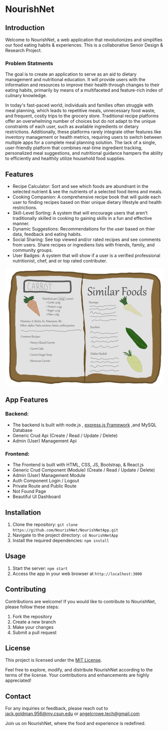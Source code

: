 # NourishNet

## Introduction

Welcome to NourishNet, a web application that revolutionizes and simplifies our food eating habits & experiences. This is a collaborative Senoir Design & Research Project. 

### Problem Statments

The goal is to create an application to serve as an aid to dietary management and
nutritional education. It will provide users with the information and resources to
improve their health through changes to their eating habits, primarily by means of
a multifaceted and feature-rich index of culinary knowledge. 

In today's fast-paced world, individuals and families often struggle with meal planning, which
leads to repetitive meals, unnecessary food waste, and frequent, costly trips to the grocery
store.
Traditional recipe platforms offer an overwhelming number of choices but do not adapt to the
unique constraints of each user, such as available ingredients or dietary restrictions.
Additionally, these platforms rarely integrate other features like inventory management or
health metrics, requiring users to switch between multiple apps for a complete meal planning
solution.
The lack of a single, user-friendly platform that combines real-time ingredient tracking,
personalized meal suggestions, and nutritional guidance hampers the ability to efficiently and
healthily utilize household food supplies.


## Features

- Recipe Calculator: Sort and see which foods are abundnant in the selected nutrient & see the nutrients of a selected food items and meals.
- Cooking Companion: A comprehensive recipe book that will guide each user to finding recipes based on thier unique dietary lifestyle and health restrictions.
- Skill-Level Sorting: A system that will encourage users that aren't traditionally skilled in cooking to gaining skills in a fun and effective manner. 
- Dynamic Suggestions: Recommendations for the user based on thier data, feedback and eating habits. 
- Social Sharing: See top viewed and/or rated recipes and see comments from users. Share recipes or ingrediens lists with friends, family, and community groups. 
- User Badges: A system that will show if a user is a verified professional nutritionist, chef, and or top rated contributer.


![Cookbook](./public/images/cookbook.png)

## App Features

### Backend:

* The backend is built with node.js , [express.js Framework](https://expressjs.com/) ,and MySQL Database
* Generic Crud Api (Create / Read / Update / Delete)
* Admin (User) Management Api

### Frontend:

* The Frontend is built with HTML, CSS, JS, Bootstrap, & React.js
* Generic Crud Component (Module) (Create / Read / Update / Delete)
* Admin (User) Management Module
* Auth Component Login / Logout
* Private Route and Public Route
* Not Found Page
* Beautiful UI Dashboard

## Installation

1. Clone the repository: 
```git clone https://github.com/NourishNet/NourishNetApp.git```
2. Navigate to the project directory: 
```cd NourishNetApp```
3. Install the required dependencies: 
```npm install```

## Usage

1. Start the server: 
```npm start```
2. Access the app in your web browser at 
```http://localhost:3000```

## Contributing

Contributions are welcome! If you would like to contribute to NourishNet, please follow these steps:

1. Fork the repository
2. Create a new branch
3. Make your changes
4. Submit a pull request

## License

This project is licensed under the [MIT License](LICENSE).

Feel free to explore, modify, and distribute NourishNet according to the terms of the license. Your contributions and enhancements are highly appreciated!

## Contact

For any inquiries or feedback, please reach out to 
jack.goldman.956@my.csun.edu or angelcrowe.tech@gmail.com

Join us on NourishNet, where the food and  experience is redefined. 